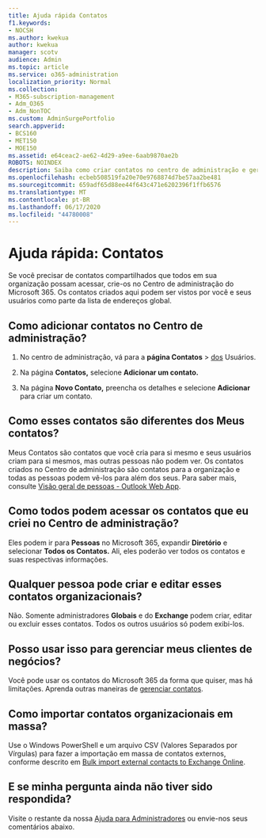 ```yaml
---
title: Ajuda rápida Contatos
f1.keywords:
- NOCSH
ms.author: kwekua
author: kwekua
manager: scotv
audience: Admin
ms.topic: article
ms.service: o365-administration
localization_priority: Normal
ms.collection:
- M365-subscription-management
- Adm_O365
- Adm_NonTOC
ms.custom: AdminSurgePortfolio
search.appverid:
- BCS160
- MET150
- MOE150
ms.assetid: e64ceac2-ae62-4d29-a9ee-6aab9870ae2b
ROBOTS: NOINDEX
description: Saiba como criar contatos no centro de administração e gerenciar sua lista de endereços global.
ms.openlocfilehash: ecbeb508519fa20e70e9768874d7be57aa2be481
ms.sourcegitcommit: 659adf65d88ee44f643c471e6202396f1ffb6576
ms.translationtype: MT
ms.contentlocale: pt-BR
ms.lasthandoff: 06/17/2020
ms.locfileid: "44780008"
---
```

# <a name="quick-help-contacts"></a>Ajuda rápida: Contatos

Se você precisar de contatos compartilhados que todos em sua organização possam acessar, crie-os no Centro de administração do Microsoft 365. Os contatos criados aqui podem ser vistos por você e seus usuários como parte da lista de endereços global.
  
## <a name="how-do-i-add-contacts-in-the-admin-center"></a>Como adicionar contatos no Centro de administração?

1. No centro de administração, vá para a **página Contatos** \> <a href="https://go.microsoft.com/fwlink/p/?linkid=2053302" target="_blank">dos</a> Usuários.

2. Na página **Contatos,** selecione **Adicionar um contato.**
  
3. Na página **Novo Contato,** preencha os detalhes e selecione **Adicionar** para criar um contato.
  
## <a name="how-are-these-contacts-different-from-my-contacts"></a>Como esses contatos são diferentes dos Meus contatos?

Meus Contatos são contatos que você cria para si mesmo e seus usuários criam para si mesmos, mas outras pessoas não podem ver. Os contatos criados no Centro de administração são contatos para a organização e todas as pessoas podem vê-los para além dos seus. Para saber mais, consulte [Visão geral de pessoas - Outlook Web App](https://support.microsoft.com/office/5fe173cf-e620-4f62-9bf6-da5041f651bf).
  
## <a name="how-does-everyone-get-to-the-contacts-i-created-in-the-admin-center"></a>Como todos podem acessar os contatos que eu criei no Centro de administração?

 Eles podem ir para **Pessoas** no Microsoft 365, expandir **Diretório** e selecionar **Todos os Contatos.** Ali, eles poderão ver todos os contatos e suas respectivas informações.
  
## <a name="can-anyone-create-and-edit-these-organizational-contacts"></a>Qualquer pessoa pode criar e editar esses contatos organizacionais?

Não. Somente administradores **Globais** e do **Exchange** podem criar, editar ou excluir esses contatos. Todos os outros usuários só podem exibi-los.
  
## <a name="can-i-use-this-to-manage-my-business-clients"></a>Posso usar isso para gerenciar meus clientes de negócios?

Você pode usar os contatos do Microsoft 365 da forma que quiser, mas há limitações. Aprenda outras maneiras de [gerenciar contatos](ways-to-manage-contacts.md).
  
## <a name="how-do-i-bulk-import-organizational-contacts"></a>Como importar contatos organizacionais em massa?

Use o Windows PowerShell e um arquivo CSV (Valores Separados por Vírgulas) para fazer a importação em massa de contatos externos, conforme descrito em [Bulk import external contacts to Exchange Online](../../compliance/bulk-import-external-contacts.md).
  
## <a name="what-if-my-question-still-hasnt-been-answered"></a>E se minha pergunta ainda não tiver sido respondida?

Visite o restante da nossa [Ajuda para Administradores](../admin-home.md) ou envie-nos seus comentários abaixo.
